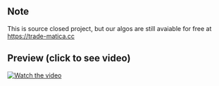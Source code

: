 ## Note

This is source closed project, but our algos are still avaiable for free at https://trade-matica.cc


## Preview (click to see video)
[![Watch the video](https://media.discordapp.net/attachments/1132014307274657824/1190732308643332167/image.png?ex=65a2dee1&is=659069e1&hm=79897f4ae50ac1053ca678fc69ec07a7e590c590b5f0a3a6c9811e46014d03f8&=&format=webp&quality=lossless&width=1175&height=651)](https://streamable.com/ge5b6g)


